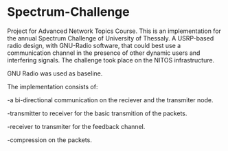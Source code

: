 # Spectrum-Challenge

Project for Advanced Network Topics Course. This is an implementation for the annual Spectrum Challenge of University of Thessaly.
A USRP-based radio design, with GNU-Radio software, that could best use a communication channel in the presence of other dynamic users and interfering signals. The challenge took place on the NITOS infrastructure. 

GNU Radio was used as baseline.

The implementation consists of:

-a bi-directional communication οn the reciever and the transmiter node.

-transmitter to receiver for the basic transmition of the packets.

-receiver to transmiter for the feedback channel.

-compression on the packets.
